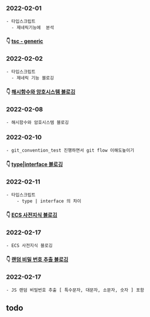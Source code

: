 ### 2022-02-01
    - 타입스크립트 
      - 제네릭기능에  분석
      
#### 👇 [tsc - generic](https://youngchang.tistory.com/entry/%ED%83%80%EC%9E%85%EC%8A%A4%ED%81%AC%EB%A6%BD%ED%8A%B8-generic 'tsc\ generic')
### 2022-02-02
    - 타입스크립트 
      - 제네릭 기능 블로깅
      
#### 👇 [해시함수와 암호시스템 블로깅](https://youngchang.tistory.com/entry/%ED%95%B4%EC%8B%9C-%ED%95%A8%EC%88%98%EB%93%A4-%EC%86%8D%EB%8F%84-%EA%B7%B8-%EC%99%B8-%EC%95%94%ED%98%B8%EC%8B%9C%EC%8A%A4%ED%85%9C)
### 2022-02-08
    - 해시함수와 암호시스템 블로깅

      
### 2022-02-10
    - git_convention_test 진행하면서 git flow 이해도높이기
      
#### 👇 [type|interface 블로깅](https://youngchang.tistory.com/entry/%ED%83%80%EC%9E%85%EC%8A%A4%ED%81%AC%EB%A6%AC%ED%8A%B8-type-%EA%B3%BC-interface-%EC%9D%98-%EC%B0%A8%EC%9D%B4)  
### 2022-02-11
    - 타입스크립트
        - type | interface 의 차이
    
#### 👇 [ECS 사전지식 블로깅](https://youngchang.tistory.com/entry/ECS-%EA%B8%B0%EB%B3%B8-%EA%B0%9C%EB%85%90?category=539899) 
### 2022-02-17
    - ECS 사전지식 블로깅

#### 👇 [랜덤 비밀 번호 추출 블로깅](https://youngchang.tistory.com/entry/JS-%EB%9E%9C%EB%8D%A4-%EB%B9%84%EB%B0%80%EB%B2%88%ED%98%B8-%EC%B6%94%EC%B6%9C-%ED%8A%B9%EC%88%98%EB%AC%B8%EC%9E%90-%EB%8C%80%EB%AC%B8%EC%9E%90-%EC%86%8C%EB%AC%B8%EC%9E%90-%EC%88%AB%EC%9E%90-%ED%8F%AC%ED%95%A8) 
### 2022-02-17
    - JS 랜덤 비밀번호 추출 [ 특수문자, 대문자, 소문자, 숫자 ] 포함 

## todo
